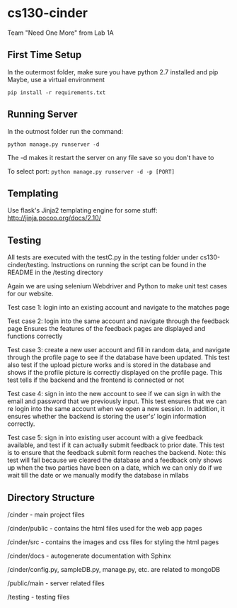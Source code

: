 # cs130-cinder
Team "Need One More" from Lab 1A

First Time Setup
-------------------
In the outermost folder, make sure you have python 2.7 installed and pip
Maybe, use a virtual environment

`pip install -r requirements.txt`

Running Server
------------------
In the outmost folder run the command:

`python manage.py runserver -d`

The -d makes it restart the server on any file save so you don't have to

To select port:
  `python manage.py runserver -d -p [PORT]`

Templating
-------------------
Use flask's Jinja2 templating engine for some stuff:
http://jinja.pocoo.org/docs/2.10/

Testing
-------------------
All tests are executed with the testC.py in the testing folder under cs130-cinder/testing. Instructions on running the script can be found in the README in the /testing directory

Again we are using selenium Webdriver and Python to make unit test cases for our website.

Test case 1: login into an existing account and navigate
to the matches page

Test case 2: login into the same account and navigate through the feedback page
Ensures the features of the feedback pages are displayed and functions correctly

Test case 3: create a new user account and fill in random data, and navigate through the profile page to see if the database have been updated.
This test also test if the upload picture works and is stored in the database and shows if the profile picture is correctly displayed on the profile page.
This test tells if the backend and the frontend is connected or not

Test case 4: sign in into the new account to see if we can sign in with the email and password that we previously input.
This test ensures that we can re login into the same account when we open a new session. In addition, it ensures whether the backend is storing the user's’ login information correctly.

Test case 5: sign in into existing user account with a give feedback available, and test if it can actually submit feedback to prior date.
This test is to ensure that the feedback submit form reaches the backend. Note: this test will fail because we cleared the database and a feedback only shows up
when the two parties have been on a date, which we can only do if we wait till the date or we manually modify the database in mllabs


Directory Structure
-----------------------
/cinder - main project files

/cinder/public - contains the html files used for the web app pages

/cinder/src - contains the images and css files for styling the html pages

/cinder/docs - autogenerate documentation with Sphinx

/cinder/config.py, sampleDB.py, manage.py, etc. are related to mongoDB

/public/main - server related files

/testing - testing files
